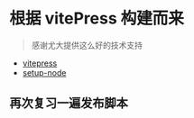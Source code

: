 # 根据 vitePress 构建而来

> 感谢尤大提供这么好的技术支持

- [vitepress](https://vitepress.vuejs.org/)
- [setup-node](https://github.com/actions/setup-node#caching-packages-dependencies)

## 再次复习一遍发布脚本
